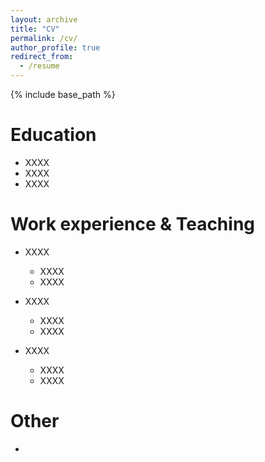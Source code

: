 ```yaml
---
layout: archive
title: "CV"
permalink: /cv/
author_profile: true
redirect_from:
  - /resume
---
```


{% include base_path %}

Education
======
* XXXX
* XXXX
* XXXX

Work experience & Teaching
======
* XXXX
  * XXXX
  * XXXX

* XXXX
  * XXXX
  * XXXX

* XXXX
  * XXXX
  * XXXX
  
Other
======
* 
